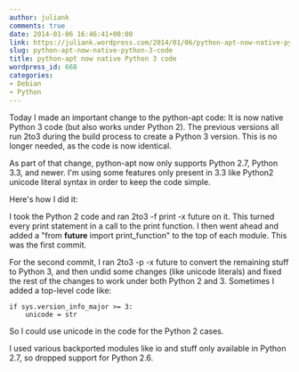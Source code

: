 ```yaml
---
author: juliank
comments: true
date: 2014-01-06 16:46:41+00:00
link: https://juliank.wordpress.com/2014/01/06/python-apt-now-native-python-3-code/
slug: python-apt-now-native-python-3-code
title: python-apt now native Python 3 code
wordpress_id: 668
categories:
- Debian
- Python
---
```


Today I made an important change to the python-apt code: It is now native Python 3 code (but also works under Python 2). The previous versions all run 2to3 during the build process to create a Python 3 version. This is no longer needed, as the code is now identical.

As part of that change, python-apt now only supports Python 2.7, Python 3.3, and newer. I'm using some features only present in 3.3 like Python2 unicode literal syntax in order to keep the code simple.

Here's how I did it:

I took the Python 2 code and ran 2to3 -f print -x future on it. This turned every print statement in a call to the print function. I then went ahead and added a "from __future__ import print_function" to the top of each module. This was the first commit.

For the second commit, I ran 2to3 -p -x future to convert the remaining stuff to Python 3, and then undid some changes (like unicode literals) and fixed the rest of the changes to work under both Python 2 and 3. Sometimes I added a top-level code like:


    
    
    if sys.version_info_major >= 3:
        unicode = str
    



So I could use unicode in the code for the Python 2 cases.

I used various backported modules like io and stuff only available in Python 2.7, so dropped support for Python 2.6.
